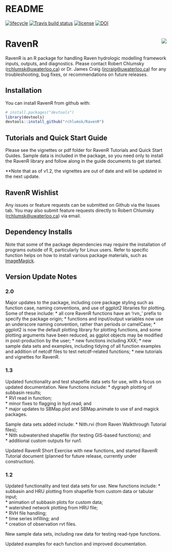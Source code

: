 README
================

[![lifecycle](https://img.shields.io/badge/lifecycle-experimental-orange.svg)](https://www.tidyverse.org/lifecycle/#experimental)
[![Travis build
status](https://travis-ci.org/rchlumsk/RavenR.svg?branch=master)](https://travis-ci.org/rchlumsk/RavenR)
[![license](https://img.shields.io/badge/license-GPL3-lightgrey.svg)](https://choosealicense.com/)
[![DOI](https://zenodo.org/badge/DOI/10.5281/zenodo.3468442.svg)](https://doi.org/10.5281/zenodo.3468442)

# RavenR <img src="inst/extdata/logo/RavenR_logo_small.png" align="right" />

RavenR is an R package for handling Raven hydrologic modelling framework
inputs, outputs, and diagnostics. Please contact Robert Chlumsky
(<rchlumsk@uwaterloo.ca>) or Dr. James Craig (<jrcraig@uwaterloo.ca>)
for any troubleshooting, bug fixes, or recommendations on future
releases.

## Installation

You can install RavenR from github with:

``` r
# install.packages("devtools")
library(devtools)
devtools::install_github("rchlumsk/RavenR")
```

## Tutorials and Quick Start Guide

Please see the vignettes or pdf folder for RavenR Tutorials and Quick
Start Guides. Sample data is included in the package, so you need only
to install the RavenR library and follow along in the guide documents to
get started.

\*\*Note that as of v1.2, the vignettes are out of date and will be
updated in the next update.

## RavenR Wishlist

Any issues or feature requests can be submitted on Github via the Issues
tab. You may also submit feature requests directly to Robert Chlumsky
(<rchlumsk@uwaterloo.ca>) via email.

## Dependency Installs

Note that some of the package dependencies may require the installation
of programs outside of R, particularly for Linux users. Refer to
specific function helps on how to install various package materials,
such as [ImageMagick](https://www.imagemagick.org/script/download.php).

## Version Update Notes

### 2.0

Major updates to the package, including core package styling such as
function case, naming conventions, and use of ggplot2 libraries for
plotting. Some of these include: \* all core RavenR functions have an
‘rvn\_’ prefix to specify the package origin; \* functions and
input/output variables now use an underscore naming convention, rather
than periods or camelCase; \* ggplot2 is now the default plotting
library for plotting functions, and some plotting arguments have been
reduced, as ggplot objects may be modified in post-production by the
user; \* new functions including XXX; \* new sample data sets and
examples, including tidying of all function examples and addition of
netcdf files to test netcdf-related functions; \* new tutorials and
vignettes for RavenR.

### 1.3

Updated functionality and test shapefile data sets for use, with a focus
on updated documentation. New functions include: \* dygraph plotting of
subbasin results;  
\* RVI read in function;  
\* minor fixes to flagging in hyd.read; and  
\* major updates to SBMap.plot and SBMap.animate to use sf and magick
packages.

Sample data sets added include: \* Nith.rvi (from Raven Walkthrough
Tutorial files);  
\* Nith subwatershed shapefile (for testing GIS-based functions); and  
\* additional custom outputs for run1.

Updated RavenR Short Exercise with new functions, and started RavenR
Tutorial document (planned for future release, currently under
construction).

### 1.2

Updated functionality and test data sets for use. New functions include:
\* subbasin and HRU plotting from shapefile from custom data or tabular
input;  
\* animation of subbasin plots for custom data;  
\* watershed network plotting from HRU file;  
\* RVH file handling;  
\* time series infilling; and  
\* creation of observation rvt files.

New sample data sets, including raw data for testing read-type
functions.

Updated examples for each function and improved documentation.
